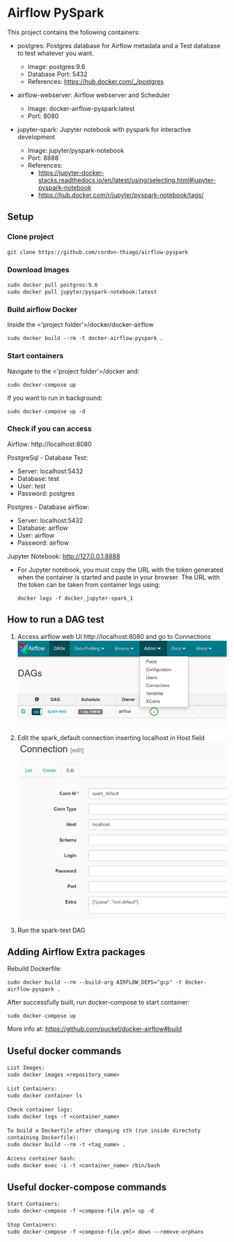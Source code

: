 # Airflow PySpark

This project contains the following containers:

* postgres: Postgres database for Airflow metadata and a Test database to test whatever you want.
    * Image: postgres:9.6
    * Database Port: 5432
    * References: https://hub.docker.com/_/postgres

* airflow-webserver: Airflow webserver and Scheduler
    * Image: docker-airflow-pyspark:latest
    * Port: 8080

* jupyter-spark: Jupyter notebook with pyspark for interactive development
  * Image: jupyter/pyspark-notebook
  * Port: 8888
  * References: 
    * https://jupyter-docker-stacks.readthedocs.io/en/latest/using/selecting.html#jupyter-pyspark-notebook
    * https://hub.docker.com/r/jupyter/pyspark-notebook/tags/

## Setup

### Clone project

    git clone https://github.com/cordon-thiago/airflow-pyspark

### Download Images

    sudo docker pull postgres:9.6
    sudo docker pull jupyter/pyspark-notebook:latest

### Build airflow Docker

Inside the <'project folder'>/docker/docker-airflow

    sudo docker build --rm -t docker-airflow-pyspark .

### Start containers

Navigate to the <'project folder'>/docker and:

    sudo docker-compose up

If you want to run in background:

    sudo docker-compose up -d

### Check if you can access

Airflow: http://localhost:8080

PostgreSql - Database Test:

* Server: localhost:5432
* Database: test
* User: test
* Password: postgres

Postgres - Database airflow:

* Server: localhost:5432
* Database: airflow
* User: airflow
* Password: airflow

Jupyter Notebook: http://127.0.0.1:8888
  * For Jupyter notebook, you must copy the URL with the token generated when the container is started and paste in your browser. The URL with the token can be taken from container logs using:
  
        docker logs -f docker_jupyter-spark_1

## How to run a DAG test

1. Access airflow web UI http://localhost:8080 and go to Connections
   ![](./doc/airflow_connections_menu.png "Airflow Connections")

2. Edit the spark_default connection inserting localhost in Host field
   ![](./doc/airflow_spark_connection.png "Airflow Spark Connection")

3. Run the spark-test DAG
   

## Adding Airflow Extra packages

Rebuild Dockerfile:

    sudo docker build --rm --build-arg AIRFLOW_DEPS="gcp" -t docker-airflow-pyspark .

After successfully built, run docker-compose to start container:

    sudo docker-compose up

More info at: https://github.com/puckel/docker-airflow#build

## Useful docker commands

    List Images:
    sudo docker images <repository_name>

    List Containers:
    sudo docker container ls

    Check container logs:
    sudo docker logs -f <container_name>

    To build a Dockerfile after changing sth (run inside directoty containing Dockerfile):
    sudo docker build --rm -t <tag_name> .

    Access container bash:
    sudo docker exec -i -t <container_name> /bin/bash

## Useful docker-compose commands

    Start Containers:
    sudo docker-compose -f <compose-file.yml> up -d

    Stop Containers:
    sudo docker-compose -f <compose-file.yml> down --remove-orphans
    

